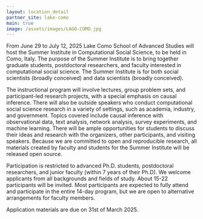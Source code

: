 ```yaml
---
layout: location_detail
partner_site: lake-como
main: true
image: /assets/images/LAGO-COMO.jpg
---
```


[//]: # (ORGANIZERS: Update the info to match your location. Add a site image to /assets/images/ and update the placeholder URL above to match it. See _data/2025/Lake Como for yml files that control the header content, location info on general sites page, people lists, and sidebar.)

From June 29 to July 12, 2025 Lake Como School of Advanced Studies will host the Summer Institute in Computational Social Science, to be held in Como, Italy. The purpose of the Summer Institute is to bring together graduate students, postdoctoral researchers, and faculty interested in computational social science. The Summer Institute is for both social scientists (broadly conceived) and data scientists (broadly conceived).

The instructional program will involve lectures, group problem sets, and participant-led research projects, with a special emphasis on causal inference. There will also be outside speakers who conduct computational social science research in a variety of settings, such as academia, industry, and government. Topics covered include causal inference with observational data, text analysis, network analysis, survey experiments, and machine learning. There will be ample opportunities for students to discuss their ideas and research with the organizers, other participants, and visiting speakers. Because we are committed to open and reproducible research, all materials created by faculty and students for the Summer Institute will be released open source.

Participation is restricted to advanced Ph.D. students, postdoctoral researchers, and junior faculty (within 7 years of their Ph.D). We welcome applicants from all backgrounds and fields of study. About 15-22 participants will be invited. Most participants are expected to fully attend and participate in the entire 14-day program, but we are open to alternative arrangements for faculty members. 

Application materials are due on 31st of March 2025.

[//]: # (ORGANIZERS: feel free to add a link to your application materials or your SICSS apply page above.)
